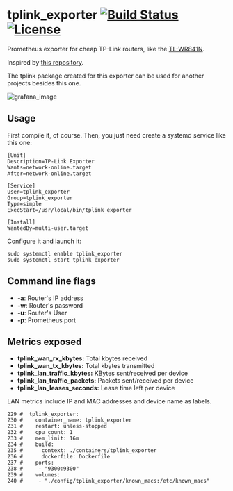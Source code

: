 # tplink_exporter [![Build Status](https://travis-ci.org/blesswinsamuel/tplink_exporter.svg?branch=master)](https://travis-ci.org/blesswinsamuel/tplink_exporter) [![License](https://img.shields.io/badge/License-Apache%202.0-blue.svg)](https://opensource.org/licenses/Apache-2.0)

Prometheus exporter for cheap TP-Link routers, like the [TL-WR841N](https://www.tp-link.com/en/products/details/cat-9_TL-WR841N.html).

Inspired by [this repository](https://github.com/mkubicek/tpylink).

The tplink package created for this exporter can be used for another projects besides this one.

![grafana_image](https://github.com/blesswinsamuel/tplink_exporter/raw/master/images/grafana.jpg)

## Usage

First compile it, of course. Then, you just need create a systemd service like this one:

```
[Unit]
Description=TP-Link Exporter
Wants=network-online.target
After=network-online.target

[Service]
User=tplink_exporter
Group=tplink_exporter
Type=simple
ExecStart=/usr/local/bin/tplink_exporter

[Install]
WantedBy=multi-user.target
```

Configure it and launch it:

```
sudo systemctl enable tplink_exporter
sudo systemctl start tplink_exporter
```

## Command line flags

- **-a**: Router's IP address
- **-w**: Router's password
- **-u**: Router's User
- **-p**: Prometheus port

## Metrics exposed

- **tplink_wan_rx_kbytes:** Total kbytes received
- **tplink_wan_tx_kbytes:** Total kbytes transmitted
- **tplink_lan_traffic_kbytes:** KBytes sent/received per device
- **tplink_lan_traffic_packets:** Packets sent/received per device
- **tplink_lan_leases_seconds:** Lease time left per device

LAN metrics include IP and MAC addresses and device name as labels.

```
229 #  tplink_exporter:
230 #    container_name: tplink_exporter
231 #    restart: unless-stopped
232 #    cpu_count: 1
233 #    mem_limit: 16m
234 #    build:
235 #      context: ./containers/tplink_exporter
236 #      dockerfile: Dockerfile
237 #    ports:
238 #     - "9300:9300"
239 #    volumes:
240 #     - "./config/tplink_exporter/known_macs:/etc/known_macs"
```
